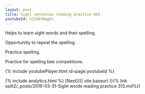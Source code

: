 ```yaml
---
layout: post
title: Sight sentences reading practice 461
youtubeId: h21d438qgXc
---
```

 
 
Helps to learn sight words and their spelling.

Opportunitiy to repeat the spelling. 

Practice spelling. 
 
Practice for spelling bee competitions. 
 
{% include youtubePlayer.html id=page.youtubeId %}
 
 
{% include analytics.html %} 
[Next]({{ site.baseurl }}{% link  split2/_posts/2019-03-31-Sight words reading practice 313.md%})
 
